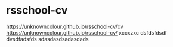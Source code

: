 # rsschool-cv 
https://unknowncolour.github.io/rsschool-cv/cv
https://unknowncolour.github.io/rsschool-cv/
xccxzxc
dsfdsfdsdf
dvsdfadsfds
sdasdasdsadasdads